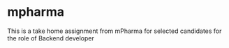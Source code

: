# mpharma
This is a take home assignment from mPharma for selected candidates for the role of Backend developer
